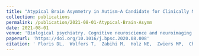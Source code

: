 ```yaml
---
title: "Atypical Brain Asymmetry in Autism-A Candidate for Clinically Meaningful Stratification."
collection: publications
permalink: /publication/2021-08-01-Atypical-Brain-Asymm
date: 2021-08-01
venue: 'Biological psychiatry. Cognitive neuroscience and neuroimaging'
paperurl: 'https://doi.org/10.1016/j.bpsc.2020.08.008'
citation: ' Floris DL,  Wolfers T,  Zabihi M,  Holz NE,  Zwiers MP,  Charman T,  Tillmann J,  Ecker C,  Dell&apos;Acqua F,  Banaschewski T,  Moessnang C,  Baron-Cohen S,  Holt R,  EU-AIMS Group, &quot;Atypical Brain Asymmetry in Autism-A Candidate for Clinically Meaningful Stratification..&quot; Biological psychiatry. Cognitive neuroscience and neuroimaging, 2021.'
---
```

